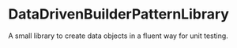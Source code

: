 # DataDrivenBuilderPatternLibrary
A small library to create data objects in a fluent way for unit testing.
